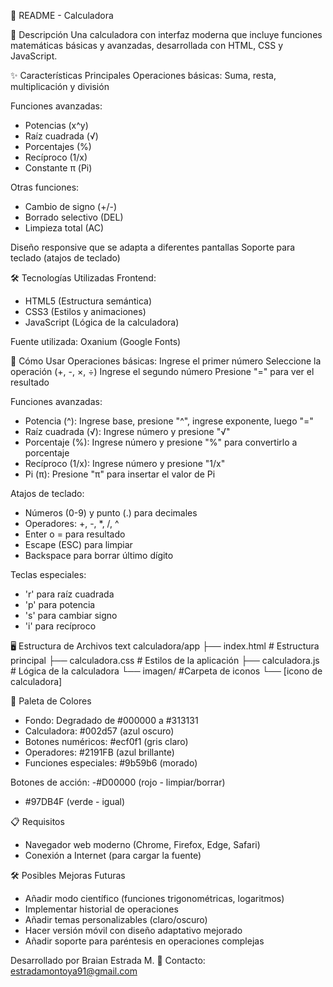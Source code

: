 📝 README - Calculadora

📌 Descripción
Una calculadora con interfaz moderna que incluye funciones matemáticas básicas y avanzadas, desarrollada con HTML, CSS y JavaScript.

✨ Características Principales
Operaciones básicas: Suma, resta, multiplicación y división

Funciones avanzadas:
- Potencias (x^y)
- Raíz cuadrada (√)
- Porcentajes (%)
- Recíproco (1/x)
- Constante π (Pi)

Otras funciones:
- Cambio de signo (+/-)
- Borrado selectivo (DEL)
- Limpieza total (AC)

Diseño responsive que se adapta a diferentes pantallas
Soporte para teclado (atajos de teclado)

🛠️ Tecnologías Utilizadas
Frontend:

- HTML5 (Estructura semántica)
- CSS3 (Estilos y animaciones)
- JavaScript (Lógica de la calculadora)

Fuente utilizada: Oxanium (Google Fonts)

🚀 Cómo Usar
Operaciones básicas:
Ingrese el primer número
Seleccione la operación (+, -, ×, ÷)
Ingrese el segundo número
Presione "=" para ver el resultado

Funciones avanzadas:
- Potencia (^): Ingrese base, presione "^", ingrese exponente, luego "="
- Raíz cuadrada (√): Ingrese número y presione "√"
- Porcentaje (%): Ingrese número y presione "%" para convertirlo a porcentaje
- Recíproco (1/x): Ingrese número y presione "1/x"
- Pi (π): Presione "π" para insertar el valor de Pi

Atajos de teclado:
- Números (0-9) y punto (.) para decimales
- Operadores: +, -, *, /, ^
- Enter o = para resultado
- Escape (ESC) para limpiar
- Backspace para borrar último dígito

Teclas especiales:
- 'r' para raíz cuadrada
- 'p' para potencia
- 's' para cambiar signo
- 'i' para recíproco

🖥️ Estructura de Archivos
text
calculadora/app
├── index.html                   # Estructura principal
├── calculadora.css              # Estilos de la aplicación
├── calculadora.js               # Lógica de la calculadora
└── imagen/                      #Carpeta de iconos
    └── [icono de calculadora]

🎨 Paleta de Colores
- Fondo: Degradado de #000000 a #313131
- Calculadora: #002d57 (azul oscuro)
- Botones numéricos: #ecf0f1 (gris claro)
- Operadores: #2191FB (azul brillante)
- Funciones especiales: #9b59b6 (morado)

Botones de acción:
-#D00000 (rojo - limpiar/borrar)
- #97DB4F (verde - igual)

📋 Requisitos
- Navegador web moderno (Chrome, Firefox, Edge, Safari)
- Conexión a Internet (para cargar la fuente)

🛠️ Posibles Mejoras Futuras
- Añadir modo científico (funciones trigonométricas, logaritmos)
- Implementar historial de operaciones
- Añadir temas personalizables (claro/oscuro)
- Hacer versión móvil con diseño adaptativo mejorado
- Añadir soporte para paréntesis en operaciones complejas

Desarrollado por Braian Estrada M.
📧 Contacto: estradamontoya91@gmail.com
